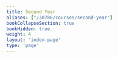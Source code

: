 ```yaml
---
title: Second Year
aliases: ["/30786/courses/second-year"]
bookCollapseSection: true
bookHidden: true
weight: 4
layout: 'index-page'
type: 'page'
---
```

